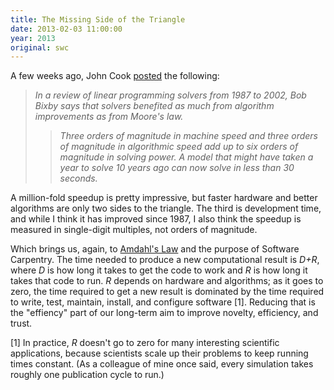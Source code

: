 ```yaml
---
title: The Missing Side of the Triangle
date: 2013-02-03 11:00:00
year: 2013
original: swc
---
```


<p>A few weeks ago, John Cook <a href="http://www.johndcook.com/blog/2012/01/01/moores-law-squared/">posted</a> the following:</p>

<blockquote><em>
<p>In a review of linear programming solvers from 1987 to 2002, Bob Bixby says that solvers benefited as much from algorithm improvements as from Moore's law.</p>
<blockquote>
<p>Three orders of magnitude in machine speed and three orders of magnitude in algorithmic speed add up to six orders of magnitude in solving power. A model that might have taken a year to solve 10 years ago can now solve in less than 30 seconds.</p>
</blockquote>
</em></blockquote>

<p>A million-fold speedup is pretty impressive, but faster hardware and better algorithms are only two sides to the triangle.  The third is development time, and while I think it has improved since 1987, I also think the speedup is measured in single-digit multiples, not orders of magnitude.</p>

<p>Which brings us, again, to <a href="http://en.wikipedia.org/wiki/Amdahl%27s_law">Amdahl's Law</a> and the purpose of Software Carpentry. The time needed to produce a new computational result is <em>D+R</em>, where <em>D</em> is how long it takes to get the code to work and <em>R</em> is how long it takes that code to run.  <em>R</em> depends on hardware and algorithms; as it goes to zero, the time required to get a new result is dominated by the time required to write, test, maintain, install, and configure software [1].  Reducing that is the "effiency" part of our long-term aim to improve novelty, efficiency, and trust.</p>

<p>[1] In practice, <em>R</em> doesn't go to zero for many interesting scientific applications, because scientists scale up their problems to keep running times constant.  (As a colleague of mine once said, every simulation takes roughly one publication cycle to run.)</p>

